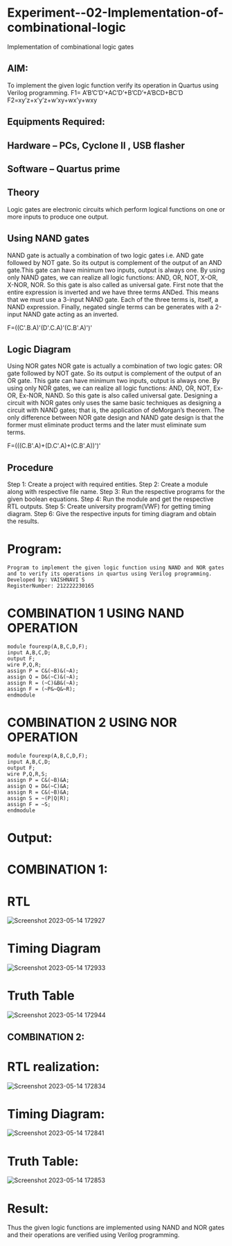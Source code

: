 # Experiment--02-Implementation-of-combinational-logic
Implementation of combinational logic gates
 
## AIM:
To implement the given logic function verify its operation in Quartus using Verilog programming.
 F1= A’B’C’D’+AC’D’+B’CD’+A’BCD+BC’D
F2=xy’z+x’y’z+w’xy+wx’y+wxy
## Equipments Required:
## Hardware – PCs, Cyclone II , USB flasher
## Software – Quartus prime
## Theory
Logic gates are electronic circuits which perform logical functions on one or more inputs to produce one output.

## Using NAND gates
NAND gate is actually a combination of two logic gates i.e. AND gate followed by NOT gate. So its output is complement of the output of an AND gate.This gate can have minimum two inputs, output is always one. By using only NAND gates, we can realize all logic functions: AND, OR, NOT, X-OR, X-NOR, NOR. So this gate is also called as universal gate. First note that the entire expression is inverted and we have three terms ANDed. This means that we must use a 3-input NAND gate. Each of the three terms is, itself, a NAND expression. Finally, negated single terms can be generates with a 2-input NAND gate acting as an inverted.

F=((C'.B.A)'(D'.C.A)'(C.B'.A)')'

## Logic Diagram
Using NOR gates NOR gate is actually a combination of two logic gates: OR gate followed by NOT gate. So its output is complement of the output of an OR gate. This gate can have minimum two inputs, output is always one. By using only NOR gates, we can realize all logic functions: AND, OR, NOT, Ex-OR, Ex-NOR, NAND. So this gate is also called universal gate. Designing a circuit with NOR gates only uses the same basic techniques as designing a circuit with NAND gates; that is, the application of deMorgan’s theorem. The only difference between NOR gate design and NAND gate design is that the former must eliminate product terms and the later must eliminate sum terms.

F=(((C.B'.A)+(D.C'.A)+(C.B'.A))')'

## Procedure
Step 1: Create a project with required entities. 
Step 2: Create a module along with respective file name. 
Step 3: Run the respective programs for the given boolean equations. 
Step 4: Run the module and get the respective RTL outputs. 
Step 5: Create university program(VWF) for getting timing diagram. 
Step 6: Give the respective inputs for timing diagram and obtain the results.

# Program:
```
Program to implement the given logic function using NAND and NOR gates and to verify its operations in quartus using Verilog programming.
Developed by: VAISHNAVI S
RegisterNumber: 212222230165 
```
 # COMBINATION 1 USING NAND OPERATION
```
module fourexp(A,B,C,D,F);  
input A,B,C,D;  
output F;  
wire P,Q,R;  
assign P = C&(~B)&(~A);  
assign Q = D&(~C)&(~A);  
assign R = (~C)&B&(~A);  
assign F = (~P&~Q&~R);  
endmodule 
```

# COMBINATION 2 USING NOR OPERATION
``` 
module fourexp(A,B,C,D,F);  
input A,B,C,D;  
output F;  
wire P,Q,R,S;  
assign P = C&(~B)&A;  
assign Q = D&(~C)&A;  
assign R = C&(~B)&A;  
assign S = ~(P|Q|R);  
assign F = ~S;  
endmodule 
```
#  Output:
# COMBINATION 1:
# RTL
![Screenshot 2023-05-14 172927](https://github.com/Vaishnavi-saravanan/Experiment--02-Implementation-of-combinational-logic-/assets/118541897/b030bf33-24f2-432a-ae52-333aac418b35)
# Timing Diagram
![Screenshot 2023-05-14 172933](https://github.com/Vaishnavi-saravanan/Experiment--02-Implementation-of-combinational-logic-/assets/118541897/11fcfc92-98dc-42e9-bb1a-41697a42dfa0)
# Truth Table
![Screenshot 2023-05-14 172944](https://github.com/Vaishnavi-saravanan/Experiment--02-Implementation-of-combinational-logic-/assets/118541897/e408fa31-858b-4801-84aa-d7f0c4f98dc7)
## COMBINATION 2:
# RTL realization:
![Screenshot 2023-05-14 172834](https://github.com/Vaishnavi-saravanan/Experiment--02-Implementation-of-combinational-logic-/assets/118541897/6e943938-433d-4eec-86a6-cb472b49e144)
# Timing Diagram:
![Screenshot 2023-05-14 172841](https://github.com/Vaishnavi-saravanan/Experiment--02-Implementation-of-combinational-logic-/assets/118541897/a9d8b239-8d55-4ba3-bfa7-1029615f819a)
# Truth Table:
![Screenshot 2023-05-14 172853](https://github.com/Vaishnavi-saravanan/Experiment--02-Implementation-of-combinational-logic-/assets/118541897/5c56f01e-58b4-4246-8c09-2baa42a0d2d0)
# Result:
Thus the given logic functions are implemented using NAND and NOR gates and their operations are verified using Verilog programming.
